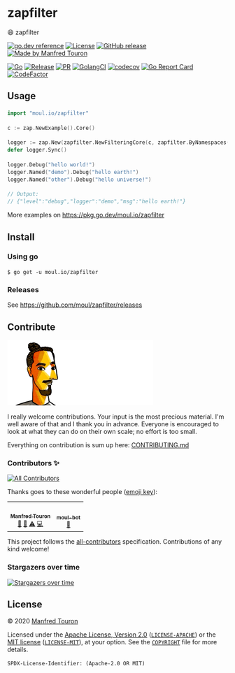# zapfilter

:smile: zapfilter

[![go.dev reference](https://img.shields.io/badge/go.dev-reference-007d9c?logo=go&logoColor=white)](https://pkg.go.dev/moul.io/zapfilter)
[![License](https://img.shields.io/badge/license-Apache--2.0%20%2F%20MIT-%2397ca00.svg)](https://github.com/moul/zapfilter/blob/master/COPYRIGHT)
[![GitHub release](https://img.shields.io/github/release/moul/zapfilter.svg)](https://github.com/moul/zapfilter/releases)
[![Made by Manfred Touron](https://img.shields.io/badge/made%20by-Manfred%20Touron-blue.svg?style=flat)](https://manfred.life/)

[![Go](https://github.com/moul/zapfilter/workflows/Go/badge.svg)](https://github.com/moul/zapfilter/actions?query=workflow%3AGo)
[![Release](https://github.com/moul/zapfilter/workflows/Release/badge.svg)](https://github.com/moul/zapfilter/actions?query=workflow%3ARelease)
[![PR](https://github.com/moul/zapfilter/workflows/PR/badge.svg)](https://github.com/moul/zapfilter/actions?query=workflow%3APR)
[![GolangCI](https://golangci.com/badges/github.com/moul/zapfilter.svg)](https://golangci.com/r/github.com/moul/zapfilter)
[![codecov](https://codecov.io/gh/moul/zapfilter/branch/master/graph/badge.svg)](https://codecov.io/gh/moul/zapfilter)
[![Go Report Card](https://goreportcard.com/badge/moul.io/zapfilter)](https://goreportcard.com/report/moul.io/zapfilter)
[![CodeFactor](https://www.codefactor.io/repository/github/moul/zapfilter/badge)](https://www.codefactor.io/repository/github/moul/zapfilter)


## Usage

```go
import "moul.io/zapfilter"

c := zap.NewExample().Core()

logger := zap.New(zapfilter.NewFilteringCore(c, zapfilter.ByNamespaces("demo")))
defer logger.Sync()

logger.Debug("hello world!")
logger.Named("demo").Debug("hello earth!")
logger.Named("other").Debug("hello universe!")

// Output:
// {"level":"debug","logger":"demo","msg":"hello earth!"}
```

More examples on https://pkg.go.dev/moul.io/zapfilter

## Install

### Using go

```console
$ go get -u moul.io/zapfilter
```

### Releases

See https://github.com/moul/zapfilter/releases

## Contribute

![Contribute <3](https://raw.githubusercontent.com/moul/moul/master/contribute.gif)

I really welcome contributions. Your input is the most precious material. I'm well aware of that and I thank you in advance. Everyone is encouraged to look at what they can do on their own scale; no effort is too small.

Everything on contribution is sum up here: [CONTRIBUTING.md](./CONTRIBUTING.md)

### Contributors ✨

<!-- ALL-CONTRIBUTORS-BADGE:START - Do not remove or modify this section -->
[![All Contributors](https://img.shields.io/badge/all_contributors-2-orange.svg)](#contributors)
<!-- ALL-CONTRIBUTORS-BADGE:END -->

Thanks goes to these wonderful people ([emoji key](https://allcontributors.org/docs/en/emoji-key)):

<!-- ALL-CONTRIBUTORS-LIST:START - Do not remove or modify this section -->
<!-- prettier-ignore-start -->
<!-- markdownlint-disable -->
<table>
  <tr>
    <td align="center"><a href="http://manfred.life"><img src="https://avatars1.githubusercontent.com/u/94029?v=4" width="100px;" alt=""/><br /><sub><b>Manfred Touron</b></sub></a><br /><a href="#maintenance-moul" title="Maintenance">🚧</a> <a href="https://github.com/moul/zapfilter/commits?author=moul" title="Documentation">📖</a> <a href="https://github.com/moul/zapfilter/commits?author=moul" title="Tests">⚠️</a> <a href="https://github.com/moul/zapfilter/commits?author=moul" title="Code">💻</a></td>
    <td align="center"><a href="https://manfred.life/moul-bot"><img src="https://avatars1.githubusercontent.com/u/41326314?v=4" width="100px;" alt=""/><br /><sub><b>moul-bot</b></sub></a><br /><a href="#maintenance-moul-bot" title="Maintenance">🚧</a></td>
  </tr>
</table>

<!-- markdownlint-enable -->
<!-- prettier-ignore-end -->
<!-- ALL-CONTRIBUTORS-LIST:END -->

This project follows the [all-contributors](https://github.com/all-contributors/all-contributors) specification. Contributions of any kind welcome!

### Stargazers over time

[![Stargazers over time](https://starchart.cc/moul/zapfilter.svg)](https://starchart.cc/moul/zapfilter)

## License

© 2020 [Manfred Touron](https://manfred.life)

Licensed under the [Apache License, Version 2.0](https://www.apache.org/licenses/LICENSE-2.0) ([`LICENSE-APACHE`](LICENSE-APACHE)) or the [MIT license](https://opensource.org/licenses/MIT) ([`LICENSE-MIT`](LICENSE-MIT)), at your option. See the [`COPYRIGHT`](COPYRIGHT) file for more details.

`SPDX-License-Identifier: (Apache-2.0 OR MIT)`
